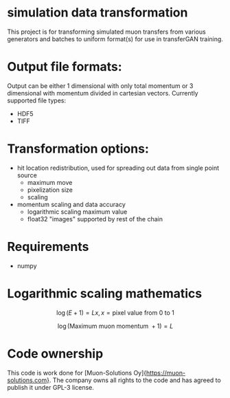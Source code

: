 # simulation data transformation

This project is for transforming simulated muon transfers from various generators and batches to uniform format(s) for use in transferGAN training.

# Output file formats:

Output can be either 1 dimensional with only total momentum or 3 dimensional with momentum divided in cartesian vectors.
Currently supported file types:
- HDF5
- TIFF

# Transformation options:
- hit location redistribution, used for spreading out data from single point source
  - maximum move
  - pixelization size
  - scaling
- momentum scaling and data accuracy
  - logarithmic scaling maximum value
  - float32 "images" supported by rest of the chain

# Requirements

- numpy

# Logarithmic scaling mathematics

$$ \log(E+1) = L x , x = \textrm{pixel value from } 0\textrm{ to }1$$

$$ \log(\textrm{Maximum muon momentum } + 1) = L$$

# Code ownership
This code is work done for [Muon-Solutions Oy]{https://muon-solutions.com}. The company owns all rights to the code and has agreed to publish it under GPL-3 license.

